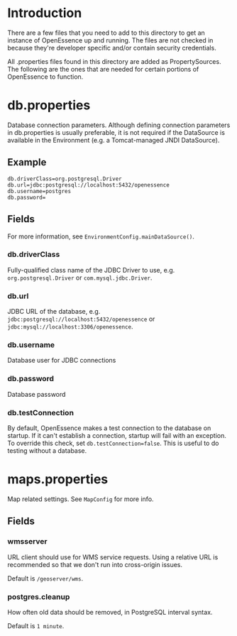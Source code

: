 # Introduction
There are a few files that you need to add to this directory
to get an instance of OpenEssence up and running. The files are
not checked in because they're developer specific and/or contain
security credentials.

All .properties files found in this directory are added as
PropertySources. The following are the ones that are needed
for certain portions of OpenEssence to function.

# db.properties
Database connection parameters. Although defining connection 
parameters in db.properties is usually preferable, it is not 
required if the DataSource is available in the Environment 
(e.g. a Tomcat-managed JNDI DataSource).

## Example
```
db.driverClass=org.postgresql.Driver
db.url=jdbc:postgresql://localhost:5432/openessence
db.username=postgres
db.password=
```

## Fields
For more information, see `EnvironmentConfig.mainDataSource()`.

### db.driverClass
Fully-qualified class name of the JDBC Driver to use, e.g. `org.postgresql.Driver` or
`com.mysql.jdbc.Driver`.

### db.url
JDBC URL of the database, e.g. `jdbc:postgresql://localhost:5432/openessence` or
`jdbc:mysql://localhost:3306/openessence`.

### db.username
Database user for JDBC connections

### db.password
Database password

### db.testConnection
By default, OpenEssence makes a test connection to the database on startup. If it
can't establish a connection, startup will fail with an exception. To override this
check, set `db.testConnection=false`. This is useful to do testing without a database.

# maps.properties
Map related settings. See `MapConfig` for more info.

## Fields

### wmsserver
URL client should use for WMS service requests.
Using a relative URL is recommended so that we don't
run into cross-origin issues.

Default is `/geoserver/wms`.

### postgres.cleanup
How often old data should be removed, in PostgreSQL
interval syntax.

Default is `1 minute`.
